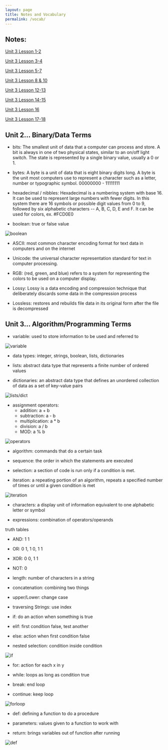 ```yaml
---
layout: page
title: Notes and Vocabulary
permalink: /vocab/
---
```

## Notes:
[Unit 3 Lesson 1-2](https://clairehzhao.github.io/claire/student%20teaching/week14/jupyter/python/markdown/2022/11/28/unit3lesson1-2.html)

[Unit 3 Lesson 3-4](https://clairehzhao.github.io/claire/student%20teaching/week14/jupyter/python/markdown/2022/11/29/unit3lesson3-4.html)

[Unit 3 Lesson 5-7](https://clairehzhao.github.io/claire/student%20teaching/week14/jupyter/python/markdown/2022/12/01/unit3lesson5-7.html)

[Unit 3 Lesson 8 & 10](https://clairehzhao.github.io/claire/student%20teaching/week15/jupyter/python/markdown/2022/12/05/unit3lesson8&10.html)

[Unit 3 Lesson 12-13](https://clairehzhao.github.io/claire/student%20teaching/week15/jupyter/python/markdown/2022/12/08/unit3lesson12-13.html)

[Unit 3 Lesson 14-15](https://clairehzhao.github.io/claire/student%20teaching/week16/jupyter/python/markdown/2022/12/12/unit3lesson14-15.html)

[Unit 3 Lesson 16](https://clairehzhao.github.io/claire/student%20teaching/week16/jupyter/python/markdown/2022/12/13/unit3lesson16.html)

[Unit 3 Lesson 17-18](https://clairehzhao.github.io/claire/student%20teaching/week16/jupyter/python/markdown/2022/12/14/unit3lesson17-18.html)



## Unit 2... Binary/Data Terms
- bits: The smallest unit of data that a computer can process and store. A bit is always in one of two physical states, similar to an on/off light switch. The state is represented by a single binary value, usually a 0 or 1.

- bytes: A byte is a unit of data that is eight binary digits long. A byte is the unit most computers use to represent a character such as a letter, number or typographic symbol. 00000000 - 11111111

- hexadecimal / nibbles: Hexadecimal is a numbering system with base 16. It can be used to represent large numbers with fewer digits. In this system there are 16 symbols or possible digit values from 0 to 9, followed by six alphabetic characters -- A, B, C, D, E and F. It can be used for colors, ex. #FCD0E0

- boolean: true or false value

![boolean](https://cdn.discordapp.com/attachments/806618712056528906/1052993698721452032/IMG_2804.jpg)

- ASCII: most common character encoding format for text data in computers and on the internet

- Unicode: the universal character representation standard for text in computer processing.

- RGB: (red, green, and blue) refers to a system for representing the colors to be used on a computer display.

- Lossy: Lossy is a data encoding and compression technique that deliberately discards some data in the compression process

- Lossless: restores and rebuilds file data in its original form after the file is decompressed

## Unit 3... Algorithm/Programming Terms
- variable: used to store information to be used and referred to

![variable](https://cdn.discordapp.com/attachments/806618712056528906/1052995163959595018/IMG_5199.jpg)

- data types: integer, strings, boolean, lists, dictionaries

- lists: abstract data type that represents a finite number of ordered values

- dictionaries: an abstract data type that defines an unordered collection of data as a set of key-value pairs

![lists/dict](https://cdn.discordapp.com/attachments/806618712056528906/1052996070076067981/IMG_8058.jpg)

- assignment operators:
    - addition: a + b
    - subtraction: a - b
    - multiplication: a * b
    - division: a / b
    - MOD: a % b

![operators](https://cdn.discordapp.com/attachments/806618712056528906/1052996537602560020/IMG_5132.jpg)

- algorithm: commands that do a certain task

- sequence: the order in which the statements are executed

- selection: a section of code is run only if a condition is met.

- iteration: a repeating portion of an algorithm, repeats a specified number of times or until a given condition is met

![iteration](https://cdn.discordapp.com/attachments/806618712056528906/1050887849278455808/IMG_0417.jpg)

- characters: a display unit of information equivalent to one alphabetic letter or symbol

- expressions: combination of operators/operands

truth tables

- AND: 1 1
- OR: 0 1, 1 0, 1 1
- XOR: 0 0, 1 1
- NOT: 0

- length: number of characters in a string

- concatenation: combining two things

- upper/Lower: change case

- traversing Strings: use index

- if: do an action when something is true

- elif: first condition false, test another

- else: action when first condition false

- nested selection: condition inside condition

![if](https://cdn.discordapp.com/attachments/806618712056528906/1053001319880863824/IMG_3764.jpg)

- for: action for each x in y

- while: loops as long as condition true
 
- break: end loop

- continue: keep loop

![forloop](https://cdn.discordapp.com/attachments/806618712056528906/1053002524828901416/IMG_2430.jpg)

- def: defining a function to do a procedure

- parameters: values given to a function to work with

- return: brings variables out of function after running

![def](https://cdn.discordapp.com/attachments/806618712056528906/1053003316608643092/IMG_7545.jpg)